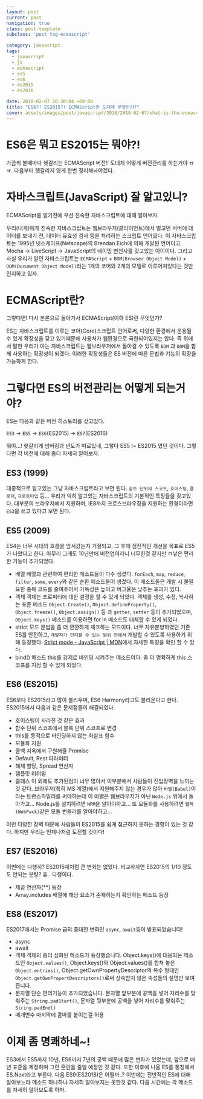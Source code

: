 ```yaml
---
layout: post
current: post
navigation: true
class: post-template
subclass: 'post tag-ecmascript'

category: javascript
tags:
  - javascript
  - js
  - ecmascript
  - es5
  - es6
  - es2015
  - es2016

date: 2018-02-07 20:30:04 +09:00
title: "ES6?! ES2015?! ECMAScript란 도대체 무엇인가?"
cover: assets/images/post/javascript/2018/2018-02-07/what-is-the-ecmascript/javascript-history.png
---
```


# ES6은 뭐고 ES2015는 뭐야?!
가끔씩 볼때마다 헷갈리는 ECMAScript 버전!! 도대체 어떻게 버전관리를 하는거야 ㅠㅠ.
다음부터 헷갈리지 않게 한번 정리해놔야겠다.

# 자바스크립트(JavaScript) 잘 알고있니?
ECMAScript를 알기전에 우선 친숙한 자바스크립트에 대해 알아보자.

우리(내게)에게 친숙한 자바스크립트는 웹브라우저(클라이언트)에서 멀고먼 서버에 데이터를 보내기 전, 데이터 유효성 검사 등을 처리하는 스크립트 언어였다. 이 자바스크립트는 1995년 넷스케이프(Netscape)의 Brendan Eich에 의해 개발된 언어이고, Mocha -> LiveScript -> JavaScript의 네이밍 변천사를 갖고있는 아이이다. 그리고 사실 우리가 알던 자바스크립트는 `ECMAScript` + `BOM(Browser Object Model)` + `DOM(Document Object Model)`라는 1개의 코어와 2개의 모델로 이루어져있다는 것만 인지하고 있자.

# ECMAScript란?
그렇다면! 다시 본론으로 돌아가서 ECMAScript(이하 ES)란 무엇인가?

ES는 자바스크립트를 이루는 코어(Core)스크립트 언어로써, 다양한 환경에서 운용될 수 있게 확장성을 갖고 있기때문에 사용처가 웹환경으로 국한되어있지는 않다. 즉 위에서 말한 우리가 아는 자바스크립트는 웹브라우저에서 돌아갈 수 있도록 `BOM` 과 `DOM`을 함께 사용하는 확장성이 되겠다. 이러한 확장성들은 ES 버전에 따른 문법과 기능의 확장을 가능하게 한다.

# 그렇다면 ES의 버전관리는 어떻게 되는거야?

ES는 다음과 같은 버전 히스토리를 갖고있다.

`ES3` -> `ES5` -> `ES6`(ES2015) -> `ES7`(ES2016)

뭐야...! 헷갈리게 넘버링과 년도가 따로있네, 그렇다 ES5 != ES2015 였던 것이다. 그렇다면 각 버전에 대해 좀더 자세히 알아보자.

## ES3 (1999)
대중적으로 알고있는 그냥 자바스크립트라고 보면 된다.
`함수 단위의 스코프`, `호이스팅`, `클로저`, `프로토타입` 등... 우리가 익히 알고있는 자바스크립트의 기본적인 특징들을 갖고있다. 대부분의 브라우저에서 지원하며, IE8까지 크로스브라우징을 지원하는 환경이라면 `ES3`을 쓰고 있다고 보면 된다.

## ES5 (2009)
ES4는 너무 시대의 흐름을 앞서갔는지 거절되고, 그 후에 점진적인 개선을 목표로 ES5가 나왔다고 한다. 아무리 그래도 10년만에 버전업이라니 너무한것 같지만 ㅁ낳은 편리한 기능이 추가되었다.

- 배열
배열과 관련하여 편리한 메소드들이 다수 생겼다. `forEach`, `map`, `reduce`, `filter`, `some`, `every`와 같은 순환 메소드들이 생겼다. 이 메소드들은 개발 시 불필요한 중복 코드를 줄여주어서 가독성은 높이고 버그율은 낮추는 효과가 있다.
- 객체
객체는 프로퍼티에 대한 설정을 할 수 있게 되었다. 객체를 생성, 수정, 복사하는 표준 메소드 `Object.Create()`, `Object.defineProperty()`, `Object.freeze()`, `Object.assign()` 등 과 `getter`, `setter` 등이 추가되었으며, `Object.keys()` 메소드를 이용하면 for in 메소드도 대체할 수 있게 되었다.
- strict 모드
문법을 좀 더 깐깐하게 체크하는 모드이다. 너무 자유분방하였던 기존 ES를 안전하고, `개발자가 인지할 수 있는 범위 안에서` 개발할 수 있도록 사용하기 위해 등장했다. [Strict mode - JavaScript | MDN](https://developer.mozilla.org/ko/docs/Web/JavaScript/Reference/Strict_mode)에서 자세한 특징을 확인 할 수 있다.
- bind() 메소드
this를 강제로 바인딩 시켜주는 메소드이다. 좀 더 명확하게 this 스코프를 지정 할 수 있게 되었다.

## ES6 (ES2015)
ES6보다 ES2015라고 많이 불리우며, ES6 Harmony라고도 불리운다고 한다. ES2015에서 다음과 같은 문제점들이 해결되었다.
- 호이스팅이 사라진 것 같은 효과
- 함수 단위 스코프에서 블록 단위 스코프로 변경
- this를 동적으로 바인딩하지 않는 화살표 함수
- 모듈화 지원
- 콜백 지옥에서 구원해줄 Promise
- Default, Rest 파라미터
- 해체 할당, Spread 연산자
- 템플릿 리터럴
- 클래스
이 외에도 추가된점이 너무 많아서 이부분에서 사람들이 진입장벽을 느끼는 것 같다.
브라우저(특히 MS 계열)에서 지원해주지 않는 경우가 많아 `바벨(Babel)`이라는 트랜스파일러를 써야하는데 이 바벨은 웹브라우저가 아닌 `Node.js` 위에서 돌아가고... Node.js를 설치하려면 `NPM`을 알아야하고... 또 모듈화를 사용하려면 `웹팩(WebPack)`같은 모듈 번들러를 알아야하고...

이런 다양한 장벽 때문에 사람들이 ES2015를 쉽게 접근하지 못하는 경향이 있는 것 같다.
하지만 우리는 언제나처럼 도전할 것이다!

## ES7 (ES2016)
이번에는 다행히? ES2015때처럼 큰 변화는 없었다. 비교하자면 ES2015의 1/10 정도도 안되는 분량? 휴.. 다행이다.
- 제곱 연산자(**) 등장
- Array.includes 배열에 해당 요소가 존재하는지 확인하는 메소드 등장

## ES8 (ES2017)
ES2017에서는 Promise 급의 중대한 변화인 `async`, `await`등이 발표되었습니다!
- async
- await
- 객체
객체의 좀더 심화된 메소드가 등장했습니다. Object.keys()에 대응되는 메소드인 `Object.values()`, Object.keys()와 Object.values()를 합쳐 놓은 `Object.entries()`, Object.getOwnPropertyDescriptor의 복수 형태인 `Object.getOwnPropertDescriptors()`로써 상속받지 않은 속성들의 설명만 보여줍니다.
- 문자열
단순 편의기능이 추가되었습니다. 문자열 앞부분에 공백을 넣어 자리수를 맞춰주는 `String.padStart()`, 문자열 뒷부분에 공백을 넣어 자리수를 맞춰주는 `String.padEnd()`
- 매개변수 마지막에 콤마를 붙이는걸 허용

# 이제 좀 명쾌하네~!
ES3에서 ES5까지 10년, ES6까지 7년의 공백 때문에 많은 변화가 있었는데, 앞으로 매년 표준을 제정하며 그런 혼란을 줄일 예정인 것 같다. 또한 이후에 나올 ES를 통칭해서 ES.Next라고 부른다. 다음 ES9(ES2018)은 어떨까..?
이번에는 전반적인 ES에 대해 알아보느라 메소드 하나하나 자세히 알아보지는 못한것 같다. 다음 시간에는 각 메소드를 자세히 알아보도록 하자.